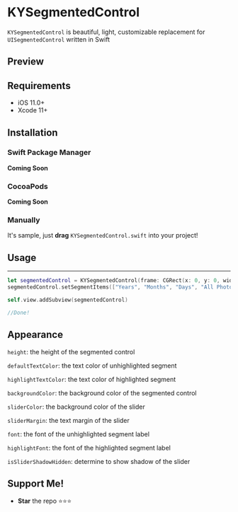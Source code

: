 # KYSegmentedControl


`KYSegmentedControl` is beautiful, light, customizable replacement for `UISegmentedControl` written in Swift

## Preview


## Requirements


- iOS 11.0+
- Xcode 11+

## Installation


### Swift Package Manager


**Coming Soon**

### CocoaPods


**Coming Soon**

### Manually

It's sample, just **drag** `KYSegmentedControl.swift` into your project!

## Usage

---

```swift
let segmentedControl = KYSegmentedControl(frame: CGRect(x: 0, y: 0, width: self.view.bounds.width - 16, height: 44))
segmentedControl.setSegmentItems(["Years", "Months", "Days", "All Photos"])

self.view.addSubview(segmentedControl)

//Done!
```

## Appearance


`height`: the height of the segmented control

`defaultTextColor`: the text color of unhighlighted segment

`highlightTextColor`: the text color of highlighted segment

`backgroundColor`: the background color of the segmented control

`sliderColor`: the background color of the slider

`sliderMargin`: the text margin of the slider

`font`: the font of the unhighlighted segment label

`highlightFont`: the font of the highlighted segment label

`isSliderShadowHidden`: determine to show shadow of the slider

## Support Me!


- **Star** the repo ⭐⭐⭐

